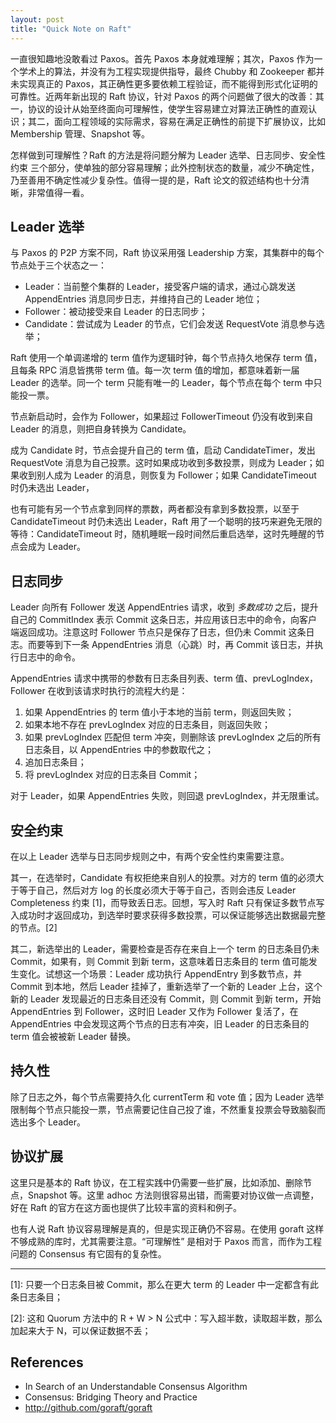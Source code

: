 ```yaml
---
layout: post
title: "Quick Note on Raft"
---
```



一直很知趣地没敢看过 Paxos。首先 Paxos 本身就难理解；其次，Paxos 作为一个学术上的算法，并没有为工程实现提供指导，最终 Chubby 和 Zookeeper 都并未实现真正的 Paxos，其正确性更多要依赖工程验证，而不能得到形式化证明的可靠性。近两年新出现的 Raft 协议，针对 Paxos 的两个问题做了很大的改善：其一，协议的设计从始至终面向可理解性，使学生容易建立对算法正确性的直观认识；其二，面向工程领域的实际需求，容易在满足正确性的前提下扩展协议，比如 Membership 管理、Snapshot 等。

怎样做到可理解性？Raft 的方法是将问题分解为 Leader 选举、日志同步、安全性约束 三个部分，使单独的部分容易理解；此外控制状态的数量，减少不确定性，乃至善用不确定性减少复杂性。值得一提的是，Raft 论文的叙述结构也十分清晰，非常值得一看。

Leader 选举
-----------

与 Paxos 的 P2P 方案不同，Raft 协议采用强 Leadership 方案，其集群中的每个节点处于三个状态之一：

- Leader：当前整个集群的 Leader，接受客户端的请求，通过心跳发送 AppendEntries 消息同步日志，并维持自己的 Leader 地位；
- Follower：被动接受来自 Leader 的日志同步；
- Candidate：尝试成为 Leader 的节点，它们会发送 RequestVote 消息参与选举；

Raft 使用一个单调递增的 term 值作为逻辑时钟，每个节点持久地保存 term 值，且每条 RPC 消息皆携带 term 值。每一次 term 值的增加，都意味着新一届 Leader 的选举。同一个 term 只能有唯一的 Leader，每个节点在每个 term 中只能投一票。

节点新启动时，会作为 Follower，如果超过 FollowerTimeout 仍没有收到来自 Leader 的消息，则把自身转换为 Candidate。

成为 Candidate 时，节点会提升自己的 term 值，启动 CandidateTimer，发出 RequestVote 消息为自己投票。这时如果成功收到多数投票，则成为 Leader；如果收到别人成为 Leader 的消息，则恢复为 Follower；如果 CandidateTimeout 时仍未选出 Leader，

也有可能有另一个节点拿到同样的票数，两者都没有拿到多数投票，以至于 CandidateTimeout 时仍未选出 Leader，Raft 用了一个聪明的技巧来避免无限的等待：CandidateTimeout 时，随机睡眠一段时间然后重启选举，这时先睡醒的节点会成为 Leader。

日志同步
-------

Leader 向所有 Follower 发送 AppendEntries 请求，收到 *多数成功* 之后，提升自己的 CommitIndex 表示 Commit 这条日志，并应用该日志中的命令，向客户端返回成功。注意这时 Follower 节点只是保存了日志，但仍未 Commit 这条日志。而要等到下一条 AppendEntries 消息（心跳）时，再 Commit 该日志，并执行日志中的命令。

AppendEntries 请求中携带的参数有日志条目列表、term 值、prevLogIndex，Follower 在收到该请求时执行的流程大约是：

1. 如果 AppendEntries 的 term 值小于本地的当前 term，则返回失败；
2. 如果本地不存在 prevLogIndex 对应的日志条目，则返回失败；
3. 如果 prevLogIndex 匹配但 term 冲突，则删除该 prevLogIndex 之后的所有日志条目，以 AppendEntries 中的参数取代之；
4. 追加日志条目；
5. 将 prevLogIndex 对应的日志条目 Commit；

对于 Leader，如果 AppendEntries 失败，则回退 prevLogIndex，并无限重试。

安全约束
-------

在以上 Leader 选举与日志同步规则之中，有两个安全性约束需要注意。

其一，在选举时，Candidate 有权拒绝来自别人的投票。对方的 term 值的必须大于等于自己，然后对方 log 的长度必须大于等于自己，否则会违反 Leader Completeness 约束 [1]，而导致丢日志。回想，写入时 Raft 只有保证多数节点写入成功时才返回成功，到选举时要求获得多数投票，可以保证能够选出数据最完整的节点。[2]

其二，新选举出的 Leader，需要检查是否存在来自上一个 term 的日志条目仍未 Commit，如果有，则 Commit 到新 term，这意味着日志条目的 term 值可能发生变化。试想这一个场景：Leader 成功执行 AppendEntry 到多数节点，并 Commit 到本地，然后 Leader 挂掉了，重新选举了一个新的 Leader 上台，这个新的 Leader 发现最近的日志条目还没有 Commit，则 Commit 到新 term，开始 AppendEntries 到 Follower，这时旧 Leader 又作为 Follower 复活了，在 AppendEntries 中会发现这两个节点的日志有冲突，旧 Leader 的日志条目的 term 值会被被新 Leader 替换。

持久性
------

除了日志之外，每个节点需要持久化 currentTerm 和 vote 值；因为 Leader 选举限制每个节点只能投一票，节点需要记住自己投了谁，不然重复投票会导致脑裂而选出多个 Leader。

协议扩展
-------

这里只是基本的 Raft 协议，在工程实践中仍需要一些扩展，比如添加、删除节点，Snapshot 等。这里 adhoc 方法则很容易出错，而需要对协议做一点调整，好在 Raft 的官方在这方面也提供了比较丰富的资料和例子。

也有人说 Raft 协议容易理解是真的，但是实现正确仍不容易。在使用 goraft 这样不够成熟的库时，尤其需要注意。“可理解性” 是相对于 Paxos 而言，而作为工程问题的 Consensus 有它固有的复杂性。

-------

[1]: 只要一个日志条目被 Commit，那么在更大 term 的 Leader 中一定都含有此条日志条目；

[2]: 这和 Quorum 方法中的 R + W > N 公式中：写入超半数，读取超半数，那么加起来大于 N，可以保证数据不丢；

References
----------

- In Search of an Understandable Consensus Algorithm
- Consensus: Bridging Theory and Practice
- http://github.com/goraft/goraft

